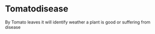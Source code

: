 # Tomatodisease
By Tomato leaves it will identify weather a plant is good or suffering from disease

